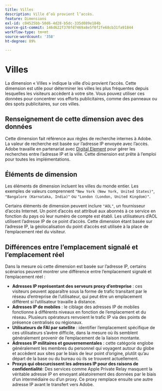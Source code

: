 ```yaml
---
title: Villes
description: Ville d’où provient l’accès.
feature: Dimensions
exl-id: c04525bb-50d6-4d28-b5dc-335d089e184b
source-git-commit: 146d622f370fd7469a8e5f0f2fe68cb31fa91844
workflow-type: tm+mt
source-wordcount: '358'
ht-degree: 89%

---
```


# Villes

La dimension « Villes » indique la ville d’où provient l’accès. Cette dimension est utile pour déterminer les villes les plus fréquentes depuis lesquelles les visiteurs accèdent à votre site. Vous pouvez utiliser ces données pour concentrer vos efforts publicitaires, comme des panneaux ou des spots publicitaires, sur ces villes.

## Renseignement de cette dimension avec des données

Cette dimension fait référence aux règles de recherche internes à Adobe. La valeur de recherche est basée sur l’adresse IP envoyée avec l’accès. Adobe travaille en partenariat avec [Digital Element](https://www.digitalelement.com/) pour gérer les recherches entre l’adresse IP et la ville. Cette dimension est prête à l’emploi pour toutes les implémentations.

## Éléments de dimension

Les éléments de dimension incluent les villes du monde entier. Les exemples de valeurs comprennent `"New York (New York, United States)"`, `"Bangalore (Karnataka, India)"` ou `"London (London, United Kingdom)"`.

Certains éléments de dimension peuvent inclure `"AOL"`, un fournisseur d’accès Internet. Un point d’accès est attribué aux abonnés à ce service en fonction du pays où leur numéro de compte est établi. Les utilisateurs d’AOL utilisent l’adresse IP de ce point d’accès. Cette dimension étant basée sur l’adresse IP, la géolocalisation du point d’accès est utilisée à la place de l’emplacement réel du visiteur.

## Différences entre l’emplacement signalé et l’emplacement réel

Dans la mesure où cette dimension est basée sur l’adresse IP, certains scénarios peuvent montrer une différence entre l’emplacement signalé et l’emplacement réel :

* **Adresses IP représentant des serveurs proxy d’entreprise** : ces visiteurs peuvent apparaître sous la forme de trafic transitant par le réseau d’entreprise de l’utilisateur, qui peut être un emplacement différent si l’utilisateur travaille à distance.
* **Adresses IP de mobiles** : le ciblage des adresses IP de mobiles fonctionne à différents niveaux en fonction de l’emplacement et du réseau. Plusieurs opérateurs renvoient le trafic IP via des points de présence centralisés ou régionaux.
* **Utilisateurs de FAI par satellite** : identifier l’emplacement spécifique de ces utilisateurs s’avère difficile, dans la mesure où ils semblent généralement provenir de l’emplacement de la liaison montante.
* **Adresses IP militaires et gouvernementales** : cette catégorie englobe généralement les membres du personnel qui voyagent autour du globe et accèdent aux sites par le biais de leur point d’origine, plutôt qu’au départ de la base ou du bureau où ils se trouvent actuellement.
* **Proxys qui obscurcissent les adresses IP pour des raisons de confidentialité**: Des services comme Apple Private Relay masquent la véritable adresse IP en envoyant aléatoirement des données par le biais d’un intermédiaire ou d’un proxy. Ce proxy remplace ensuite une autre adresse IP avant le transfert vers Adobe.
